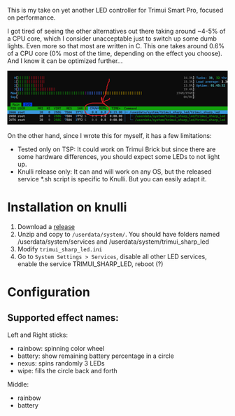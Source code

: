 This is my take on yet another LED controller for Trimui Smart Pro, focused on performance.

I got tired of seeing the other alternatives out there taking around ~4-5% of a CPU core, which I consider unacceptable just to switch up some dumb lights. Even more so that most are written in C.
This one takes around 0.6% of a CPU core (0% most of the time, depending on the effect you choose).
And I know it can be optimized further...

![cpu_consumption](wiki/cpu_usage.png)

On the other hand, since I wrote this for myself, it has a few limitations:

* Tested only on TSP: It could work on Trimui Brick but since there are some hardware differences, you should expect some LEDs to not light up.
* Knulli release only: It can and will work on any OS, but the released service *.sh script is specific to Knulli. But you can easily adapt it.

Installation on knulli
=======

1. Download a [release](https://github.com/andriniaina/trimui_sharp_led/releases/latest)
2. Unzip and copy to `/userdata/system/`. You should have folders named /userdata/system/services and /userdata/system/trimui_sharp_led
3. Modify `trimui_sharp_led.ini`
4. Go to `System Settings > Services`, disable all other LED services, enable the service TRIMUI_SHARP_LED, reboot (?)

Configuration
=======

## Supported effect names:

Left and Right sticks:
 * rainbow: spinning color wheel
 * battery: show remaining battery percentage in a circle
 * nexus: spins randomly 3 LEDs
 * wipe: fills the circle back and forth

Middle:
 * rainbow
 * battery
